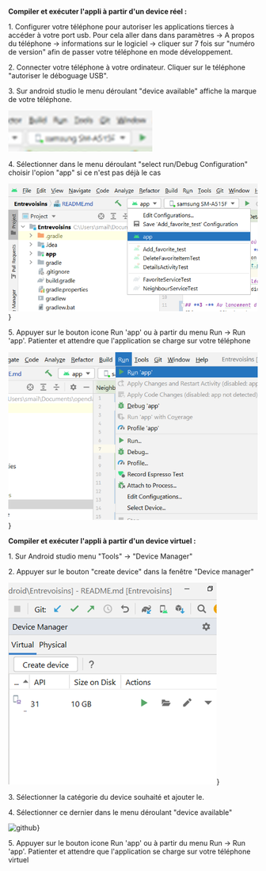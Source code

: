 **Compiler et exécuter l\'appli à partir d\'un device réel :**

1\. Configurer votre téléphone pour autoriser les applications tierces à
accéder à votre port usb. Pour cela aller dans dans paramètres -\> A
propos du téléphone -\> informations sur le logiciel -\> cliquer sur 7
fois sur \"numéro de version\" afin de passer votre téléphone en mode
développement.

2\. Connecter votre téléphone à votre ordinateur. Cliquer sur le
téléphone \"autoriser le déboguage USB\".

3\. Sur android studio le menu déroulant \"device available\" affiche la
marque de votre téléphone.

![github](https://github.com/topdrivers/Omari_Smail_1_repo_Git_072022/blob/master/image1.png)

4\. Sélectionner dans le menu déroulant \"select run/Debug
Configuration\" choisir l\'opion \"app\" si ce n\'est pas déjà le cas

![github](https://github.com/topdrivers/Omari_Smail_1_repo_Git_072022/blob/master/image2.png)}

5\. Appuyer sur le bouton icone Run \'app\' ou à partir du menu Run -\>
Run \'app\'. Patienter et attendre que l\'application se charge sur
votre téléphone

![github](https://github.com/topdrivers/Omari_Smail_1_repo_Git_072022/blob/master/Image3.png)}

**Compiler et exécuter l\'appli à partir d\'un device virtuel :**

1\. Sur Android studio menu \"Tools\" -\> \"Device Manager\"

2\. Appuyer sur le bouton \"create device\" dans la fenêtre \"Device
manager\"

![github](https://github.com/topdrivers/Omari_Smail_1_repo_Git_072022/blob/master/Image4.png)}

3\. Sélectionner la catégorie du device souhaité et ajouter le.

4\. Sélectionner ce dernier dans le menu déroulant \"device available\"

![github](https://github.com/topdrivers/Omari_Smail_1_repo_Git_072022/images/blob/master/Image5.png)}

5\. Appuyer sur le bouton icone Run \'app\' ou à partir du menu Run -\>
Run \'app\'. Patienter et attendre que l\'application se charge sur
votre téléphone virtuel

